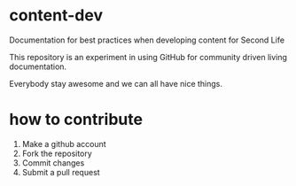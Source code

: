 # content-dev
Documentation for best practices when developing content for Second Life

This repository is an experiment in using GitHub for community driven living documentation.

Everybody stay awesome and we can all have nice things.

# how to contribute

1. Make a github account
2. Fork the repository
3. Commit changes
4. Submit a pull request


